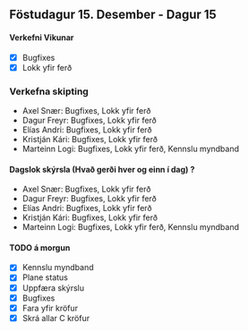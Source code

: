 ## Föstudagur 15. Desember - Dagur 15

#### Verkefni Vikunar
- [x] Bugfixes
- [x] Lokk yfir ferð

### Verkefna skipting
- Axel Snær: Bugfixes, Lokk yfir ferð
- Dagur Freyr: Bugfixes, Lokk yfir ferð
- Elías Andri: Bugfixes, Lokk yfir ferð
- Kristján Kári: Bugfixes, Lokk yfir ferð
- Marteinn Logi: Bugfixes, Lokk yfir ferð, Kennslu myndband

#### Dagslok skýrsla (Hvað gerði hver og einn í dag) ?

- Axel Snær: Bugfixes, Lokk yfir ferð
- Dagur Freyr: Bugfixes, Lokk yfir ferð
- Elías Andri: Bugfixes, Lokk yfir ferð
- Kristján Kári: Bugfixes, Lokk yfir ferð
- Marteinn Logi: Bugfixes, Lokk yfir ferð, Kennslu myndband

#### TODO á morgun

- [x] Kennslu myndband
- [x] Plane status
- [x] Uppfæra skýrslu
- [x] Bugfixes
- [x] Fara yfir kröfur
- [x] Skrá allar C kröfur